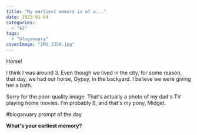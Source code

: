 ```yaml
---
title: "My earliest memory is of a..."
date: 2023-01-04
categories: 
  - "42"
tags: 
  - "bloganuary"
coverImage: "IMG_3350.jpg"
---
```


Horse!

I think I was around 3. Even though we lived in the city, for some reason, that day, we had our horse, Gypsy, in the backyard. I believe we were giving her a bath.

Sorry for the poor-quality image. That's actually a photo of my dad's TV playing home movies. I'm probably 8, and that's my pony, Midget.

#bloganuary prompt of the day  
  
**What's your earliest memory?**
